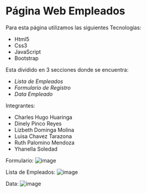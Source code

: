 # Página Web Empleados

Para esta página utilizamos las siguientes Tecnologías:
* Html5
* Css3
* JavaScript 
* Bootstrap

Esta dividido en 3 secciones donde se encuentra:
* *Lista de Empleados*
* *Formulario de Registro*
* *Data Empleado*

Integrantes:
* Charles Hugo Huaringa
* Dinely Pinco Reyes
* Lizbeth Dominga Molina
* Luisa Chavez Tarazona
* Ruth Palomino Mendoza
* Yhanella Soledad 

Formulario:
![image](https://user-images.githubusercontent.com/116766527/205716535-e25d6fd2-1571-4075-8f67-1e51c4906b93.png)

Lista de Empleados:
![image](https://user-images.githubusercontent.com/116766527/205717154-19808e98-b6c9-4ec3-864b-52b6221e8b65.png)

Data:
![image](https://user-images.githubusercontent.com/116766527/205725893-5e47ce9f-eb23-4b3e-8f03-8f5d4f686f88.png)
